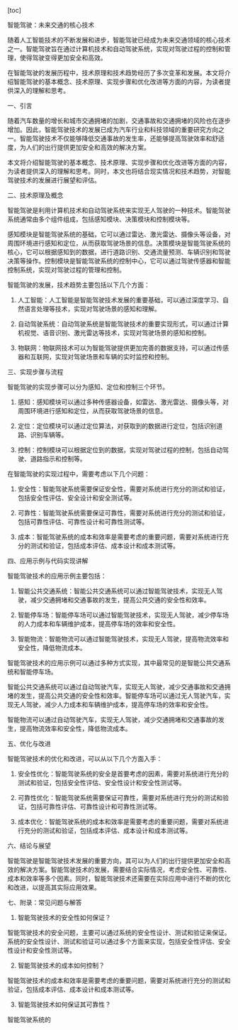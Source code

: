 
[toc]                    
                
                
智能驾驶：未来交通的核心技术

随着人工智能技术的不断发展和进步，智能驾驶已经成为未来交通领域的核心技术之一。智能驾驶旨在通过计算机技术和自动驾驶系统，实现对驾驶过程的控制和管理，使得驾驶变得更加安全和高效。

在智能驾驶的发展历程中，技术原理和技术趋势经历了多次变革和发展。本文将介绍智能驾驶的基本概念、技术原理、实现步骤和优化改进等方面的内容，为读者提供深入的理解和思考。

一、引言

随着汽车数量的增长和城市交通拥堵的加剧，交通事故和交通拥堵的风险也在逐步增加。因此，智能驾驶技术的发展已成为汽车行业和科技领域的重要研究方向之一。智能驾驶技术不仅能够降低交通事故的发生率，还能够提高驾驶效率和舒适度，为人们的出行提供更加安全和高效的解决方案。

本文将介绍智能驾驶的基本概念、技术原理、实现步骤和优化改进等方面的内容，为读者提供深入的理解和思考。同时，本文也将结合现实情况和技术趋势，对智能驾驶技术的发展进行展望和评估。

二、技术原理及概念

智能驾驶是利用计算机技术和自动驾驶系统来实现无人驾驶的一种技术。智能驾驶系统通常由多个组件组成，包括感知模块、决策模块和控制模块等。

感知模块是智能驾驶系统的基础，它可以通过雷达、激光雷达、摄像头等设备，对周围环境进行感知和定位，从而获取驾驶场景的信息。决策模块是智能驾驶系统的核心，它可以根据感知到的数据，进行道路识别、交通流量预测、车辆识别和驾驶决策等操作。控制模块是智能驾驶系统的控制中心，它可以通过驾驶传感器和智能控制系统，实现对驾驶过程的管理和控制。

智能驾驶的发展，技术趋势主要包括以下几个方面：

1. 人工智能：人工智能是智能驾驶技术发展的重要基础，可以通过深度学习、自然语言处理等技术，实现对驾驶场景的感知和理解。

2. 自动驾驶系统：自动驾驶系统是智能驾驶技术的重要实现形式，可以通过计算机视觉、语音识别、激光雷达等技术，实现对驾驶场景的感知和控制。

3. 物联网：物联网技术可以为智能驾驶提供更加完善的数据支持，可以通过传感器和互联网，实现对驾驶场景和车辆的实时监控和控制。

三、实现步骤与流程

智能驾驶的实现步骤可以分为感知、定位和控制三个环节。

1. 感知：感知模块可以通过多种传感器设备，如雷达、激光雷达、摄像头等，对周围环境进行感知和定位，从而获取驾驶场景的信息。

2. 定位：定位模块可以通过定位算法，对获取到的数据进行定位，包括识别道路、识别车辆等。

3. 控制：控制模块可以根据定位到的数据，实现对驾驶过程的控制，包括自动驾驶、道路指示和控制等。

在智能驾驶的实现过程中，需要考虑以下几个问题：

1. 安全性：智能驾驶系统需要保证安全性，需要对系统进行充分的测试和验证，包括安全性评估、安全设计和安全测试等。

2. 可靠性：智能驾驶系统需要保证可靠性，需要对系统进行充分的测试和验证，包括可靠性评估、可靠性设计和可靠性测试等。

3. 成本：智能驾驶系统的成本和效率是需要考虑的重要问题，需要对系统进行充分的测试和验证，包括成本评估、成本设计和成本测试等。

四、应用示例与代码实现讲解

智能驾驶技术的应用示例主要包括：

1. 智能公共交通系统：智能公共交通系统可以通过智能驾驶技术，实现无人驾驶，减少交通拥堵和交通事故的发生，提高公共交通的安全性和效率。

2. 智能停车场：智能停车场可以通过智能驾驶技术，实现无人驾驶，减少停车场的人力成本和车辆维护成本，提高停车场的效率和安全性。

3. 智能物流：智能物流可以通过智能驾驶技术，实现无人驾驶，提高物流效率和安全性，降低物流成本。

智能驾驶技术的应用示例可以通过多种方式实现，其中最常见的是智能公共交通系统和智能停车场。

智能公共交通系统可以通过自动驾驶汽车，实现无人驾驶，减少交通事故和交通拥堵的发生，提高公共交通的安全性和效率。智能停车场可以通过无人驾驶汽车，实现无人驾驶，减少人力成本和车辆维护成本，提高停车场的效率和安全性。

智能物流可以通过自动驾驶汽车，实现无人驾驶，减少交通拥堵和交通事故的发生，提高物流效率和安全性，降低物流成本。

五、优化与改进

智能驾驶技术的优化和改进，可以从以下几个方面入手：

1. 安全性优化：智能驾驶系统的安全是首要考虑的因素，需要对系统进行充分的测试和验证，包括安全性评估、安全性设计和安全性测试等。

2. 可靠性优化：智能驾驶系统需要保证可靠性，需要对系统进行充分的测试和验证，包括可靠性评估、可靠性设计和可靠性测试等。

3. 成本优化：智能驾驶系统的成本和效率是需要考虑的重要问题，需要对系统进行充分的测试和验证，包括成本评估、成本设计和成本测试等。

六、结论与展望

智能驾驶是智能驾驶技术发展的重要方向，其可以为人们的出行提供更加安全和高效的解决方案。智能驾驶技术的发展，需要结合实际情况，考虑安全性、可靠性、成本和效率等多个因素。同时，智能驾驶技术还需要在实际应用中进行不断的优化和改进，以提高其实际应用效果。

七、附录：常见问题与解答

1. 智能驾驶技术的安全性如何保证？

智能驾驶技术的安全问题，主要可以通过系统的安全性设计、测试和验证来保证。系统的安全性设计、测试和验证可以通过多个方面来实现，包括安全性评估、安全性设计和安全性测试等。

2. 智能驾驶技术的成本如何控制？

智能驾驶技术的成本和效率是需要考虑的重要问题，需要对系统进行充分的测试和验证，包括成本评估、成本设计和成本测试等。

3. 智能驾驶技术如何保证其可靠性？

智能驾驶系统的

